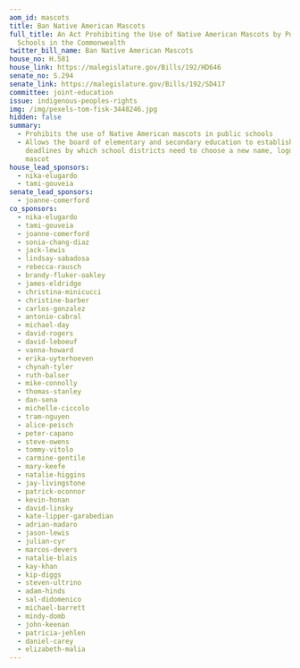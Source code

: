 ```yaml
---
aom_id: mascots
title: Ban Native American Mascots
full_title: An Act Prohibiting the Use of Native American Mascots by Public
  Schools in the Commonwealth
twitter_bill_name: Ban Native American Mascots
house_no: H.581
house_link: https://malegislature.gov/Bills/192/HD646
senate_no: S.294
senate_link: https://malegislature.gov/Bills/192/SD417
committee: joint-education
issue: indigenous-peoples-rights
img: /img/pexels-tom-fisk-3448246.jpg
hidden: false
summary:
  - Prohibits the use of Native American mascots in public schools
  - Allows the board of elementary and secondary education to establish
    deadlines by which school districts need to choose a new name, logo, and
    mascot
house_lead_sponsors:
  - nika-elugardo
  - tami-gouveia
senate_lead_sponsors:
  - joanne-comerford
co_sponsors:
  - nika-elugardo
  - tami-gouveia
  - joanne-comerford
  - sonia-chang-diaz
  - jack-lewis
  - lindsay-sabadosa
  - rebecca-rausch
  - brandy-fluker-oakley
  - james-eldridge
  - christina-minicucci
  - christine-barber
  - carlos-gonzalez
  - antonio-cabral
  - michael-day
  - david-rogers
  - david-leboeuf
  - vanna-howard
  - erika-uyterhoeven
  - chynah-tyler
  - ruth-balser
  - mike-connolly
  - thomas-stanley
  - dan-sena
  - michelle-ciccolo
  - tram-nguyen
  - alice-peisch
  - peter-capano
  - steve-owens
  - tommy-vitolo
  - carmine-gentile
  - mary-keefe
  - natalie-higgins
  - jay-livingstone
  - patrick-oconnor
  - kevin-honan
  - david-linsky
  - kate-lipper-garabedian
  - adrian-madaro
  - jason-lewis
  - julian-cyr
  - marcos-devers
  - natalie-blais
  - kay-khan
  - kip-diggs
  - steven-ultrino
  - adam-hinds
  - sal-didomenico
  - michael-barrett
  - mindy-domb
  - john-keenan
  - patricia-jehlen
  - daniel-carey
  - elizabeth-malia
---
```

